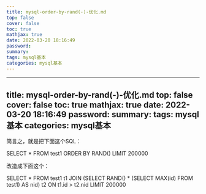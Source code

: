 ```yaml
---
title: mysql-order-by-rand(-)-优化.md
top: false
cover: false
toc: true
mathjax: true
date: 2022-03-20 18:16:49
password:
summary:
tags: mysql基本
categories: mysql基本
---
```

---
title: mysql-order-by-rand(-)-优化.md
top: false
cover: false
toc: true
mathjax: true
date: 2022-03-20 18:16:49
password:
summary:
tags: mysql基本
categories: mysql基本
---
简言之，就是把下面这个SQL：

SELECT * FROM test1  ORDER BY RAND() LIMIT 200000

改造成下面这个：

SELECT * FROM test1 t1 JOIN 
 (SELECT RAND() * (SELECT MAX(id) FROM test1) AS nid) t2 
 ON t1.id > t2.nid LIMIT 200000
